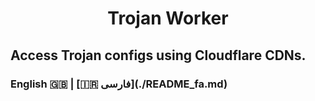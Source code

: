 <h1 align="center">
  Trojan Worker
</h1>

<h2>
  Access Trojan configs using Cloudflare CDNs.
<h3>
  English 🇬🇧 | [🇮🇷 فارسی](./README_fa.md)
</h3>
</h2>

